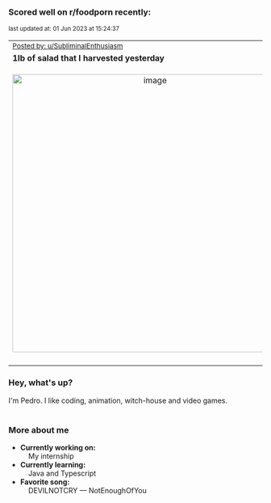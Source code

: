 ### Scored well on r/foodporn recently:

<p align="left"><sub>last updated at: 01 Jun 2023 at 15:24:37</sub></p>

|   |
| --- |
| <sub>[Posted by: u/SubliminalEnthusiasm][source]</sub> |
| **1lb of salad that I harvested yesterday** | 
|<p align="center"> <img alt="image" src="https://i.redd.it/oauwstd70t2b1.jpg" width="550" /> </p>|
|   |

### Hey, what's up?

I'm Pedro. I like coding, animation, witch-house and video games.<br><br>

### More about me
- **Currently working on:**  
&nbsp;&nbsp;&nbsp;&nbsp;My internship
- **Currently learning:**  
&nbsp;&nbsp;&nbsp;&nbsp;Java and Typescript
- **Favorite song:**  
&nbsp;&nbsp;&nbsp;&nbsp;DEVILNOTCRY — NotEnoughOfYou<br><br>

  



  
  
  
[linkedin]: https://linkedin.com/in/pedro-h-r-gomes-8a487b14a/
[gmail]: mailto:pilique11@gmail.com
[source]: https://reddit.com/r/FoodPorn/comments/13ut8q6/1lb_of_salad_that_i_harvested_yesterday/
[redditAPI]: https://www.reddit.com/dev/api/
